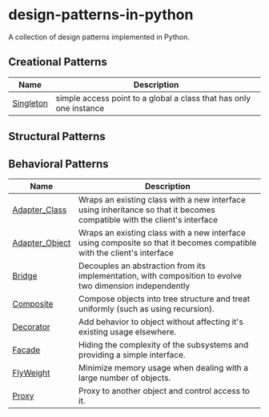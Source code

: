 # design-patterns-in-python

A collection of design patterns implemented in Python.

## Creational Patterns

| Name                                                        | Description                                                        |
|-------------------------------------------------------------|--------------------------------------------------------------------|
| [Singleton](./design_patterns/creational/singleton_pattern) | simple access point to a global a class that has only one instance |

## Structural Patterns

## Behavioral Patterns

| Name                                                                  | Description                                                                                                              |
|-----------------------------------------------------------------------|--------------------------------------------------------------------------------------------------------------------------|
| [Adapter_Class](./design_patterns/structural/adapter_class_pattern)   | Wraps an existing class with a new interface using inheritance so that it becomes compatible with the client's interface |
| [Adapter_Object](./design_patterns/structural/adapter_object_pattern) | Wraps an existing class with a new interface using composite so that it becomes compatible with the client's interface   |
| [Bridge](./design_patterns/structural/bridge_pattern)                 | Decouples an abstraction from its implementation, with composition to evolve two dimension independently                 |
| [Composite](./design_patterns/structural/composite_pattern)           | Compose objects into tree structure and treat uniformly (such as using recursion).                                       |
| [Decorator](./design_patterns/structural/decorator_pattern)           | Add behavior to object without affecting it's existing usage elsewhere.                                                  |
| [Facade](./design_patterns/structural/facade_pattern)                 | Hiding the complexity of the subsystems and providing a simple interface.                                                |
| [FlyWeight](./design_patterns/structural/flyweight_pattern)           | Minimize memory usage when dealing with a large number of objects.                                                       |
| [Proxy](./design_patterns/structural/proxy_pattern)                   | Proxy to another object and control access to it.                                                                        |

